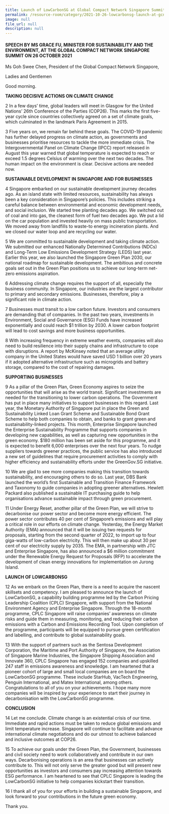 ```yaml
---
title: Launch of LowCarbonSG at Global Compact Network Singapore Summit
permalink: /resource-room/category/2021-10-26-lowcarbonsg-launch-at-gcns-summit
image: null
file_url: null
description: null
---
```

#### SPEECH BY MS GRACE FU, MINISTER FOR SUSTAINABILITY AND THE ENVIRONMENT, AT THE GLOBAL COMPACT NETWORK SINGAPORE SUMMIT ON 26 OCTOBER 2021


Ms Goh Swee Chen, President of the Global Compact Network Singapore,

Ladies and Gentlemen


Good morning.

**TAKING DECISIVE ACTIONS ON CLIMATE CHANGE**

2	In a few days’ time, global leaders will meet in Glasgow for the United Nations’ 26th Conference of the Parties (COP26). This marks the first five-year cycle since countries collectively agreed on a set of climate goals, which culminated in the landmark Paris Agreement in 2015. 

3	Five years on, we remain far behind these goals. The COVID-19 pandemic has further delayed progress on climate action, as governments and businesses prioritise resources to tackle the more immediate crisis. The Intergovernmental Panel on Climate Change (IPCC) report released in August this year warned that global temperature is expected to reach or exceed 1.5 degrees Celsius of warming over the next two decades. The human impact on the environment is clear. Decisive actions are needed now. 

**SUSTAINABLE DEVELOPMENT IN SINGAPORE AND FOR BUSINESSES**

4	Singapore embarked on our sustainable development journey decades ago. As an island state with limited resources, sustainability has always been a key consideration in Singapore’s policies. This includes striking a careful balance between environmental and economic development needs, and social inclusion. We started tree planting decades ago. We switched out of coal and into gas, the cleanest form of fuel two decades ago. We put a lid on the car population and invested heavily on mass public transportation. We moved away from landfills to waste-to energy incineration plants. And we closed our water loop and are recycling our water. 

5	We are committed to sustainable development and taking climate action. We submitted our enhanced Nationally Determined Contributions (NDCs) and Long-Term Low Emissions Development Strategy (LEDS) last year. Earlier this year, we also launched the Singapore Green Plan 2030, our national roadmap for sustainable development. The ambitious and concrete goals set out in the Green Plan positions us to achieve our long-term net-zero emissions aspiration.

6	Addressing climate change requires the support of all, especially the business community. In Singapore, our industries are the largest contributor to primary and secondary emissions. Businesses, therefore, play a significant role in climate action. 

7	Businesses must transit to a low carbon future. Investors and consumers are demanding that of companies. In the past two years, investments in Environment, Social and Governance (ESG) Funds have increased exponentially and could reach $1 trillion by 2030. A lower carbon footprint will lead to cost savings and more business opportunities.

8	With increasing frequency in extreme weather events, companies will also need to build resilience into their supply chains and infrastructure to cope with disruptions. A report by McKinsey noted that an average utility company in the United States would have saved USD 1 billion over 20 years if it adopted alternative infrastructure such as microgrids and battery storage, compared to the cost of repairing damages.

**SUPPORTING BUSINESSES**

9	As a pillar of the Green Plan, Green Economy aspires to seize the opportunities that will arise as the world transit. Significant investments are needed for the transitioning to lower carbon operations. The Government has put in place many initiatives to support businesses in this regard. Last year, the Monetary Authority of Singapore put in place the Green and Sustainability Linked Loan Grant Scheme and Sustainable Bond Grant Scheme to help both companies to obtain, and banks to grant green and sustainability-linked projects. This month, Enterprise Singapore launched the Enterprise Sustainability Programme that supports companies in developing new capabilities, as well as capturing new opportunities in the green economy. $180 million has been set aside for this programme, and it is expected to benefit 6,000 enterprises over the next four years. To nudge suppliers towards greener practices, the public service has also introduced a new set of guidelines that require procurement activities to comply with higher efficiency and sustainability efforts under the GreenGov.SG initiative. 

10	We are glad to see more companies making this transition towards sustainability, and encouraging others to do so. Last year, DBS Bank launched the world’s first Sustainable and Transition Finance Framework and Taxonomy to guide companies in adopting greener alternatives. Hewlett Packard also published a sustainable IT purchasing guide to help organisations advance sustainable impact through green procurement.  

11	Under Energy Reset, another pillar of the Green Plan, we will strive to decarbonise our power sector and become more energy efficient. The power sector contributes 40 per cent of Singapore’s emissions and will play a critical role in our efforts on climate change. Yesterday, the Energy Market Authority (EMA) announced that it will be issuing two requests for proposals, starting from the second quarter of 2022, to import up to four giga-watts of low-carbon electricity. This will then make up about 30 per cent of our electricity supply by 2035. The EMA, in partnership with JTC and Enterprise Singapore, has also announced a $6 million commitment under the Renewable Energy Request for Proposals (RFP) to accelerate the development of clean energy innovations for implementation on Jurong Island.

**LAUNCH OF LOWCARBONSG**

12	As we embark on the Green Plan, there is a need to acquire the nascent skillsets and competency. I am pleased to announce the launch of LowCarbonSG, a capability building programme led by the Carbon Pricing Leadership Coalition (CPLC) Singapore, with support from the National Environment Agency and Enterprise Singapore. Through the 18-month programme, CPLC Singapore will raise companies’ awareness on climate risks and guide them in measuring, monitoring, and reducing their carbon emissions with a Carbon and Emissions Recording Tool. Upon completion of the programme, participants will be equipped to pursue green certification and labelling, and contribute to global sustainability goals.  

13	With the support of partners such as the Sentosa Development Corporation, the Maritime and Port Authority of Singapore, the Association of Singapore Marine Industries, the Singapore Shipping Association and Innovate 360, CPLC Singapore has engaged 152 companies and upskilled 247 staff in emissions awareness and knowledge. I am heartened that a pioneer cohort of large and small local companies are on board the LowCarbonSG programme. These include StarHub, VacTech Engineering, Penguin International, and Matex International, among others. Congratulations to all of you on your achievements. I hope many more companies will be inspired by your experience to start their journey in decarbonisation with the LowCarbonSG programme.

**CONCLUSION**

14	Let me conclude. Climate change is an existential crisis of our time. Immediate and rapid actions must be taken to reduce global emissions and limit temperature increase. Singapore will continue to facilitate and advance international climate negotiations and do our utmost to achieve balanced and inclusive outcomes at COP26. 

15	To achieve our goals under the Green Plan, the Government, businesses and civil society need to work collaboratively and contribute in our own ways. Decarbonising operations is an area that businesses can actively contribute to. This will not only serve the greater good but will present new opportunities as investors and consumers pay increasing attention towards ESG performance. I am heartened to see that CPLC Singapore is leading the LowCarbonSG initiative to help companies kickstart their transition. 

16	I thank all of you for your efforts in building a sustainable Singapore, and look forward to your contributions in the future green economy.

Thank you.
